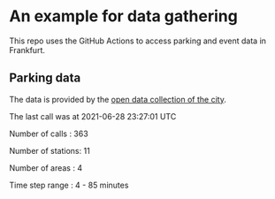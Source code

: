 # An example for data gathering

This repo uses the GitHub Actions to access parking and event data in Frankfurt.

## Parking data
The data is provided by the [open data collection of the city](https://www.offenedaten.frankfurt.de/).

The last call was at 2021-06-28 23:27:01 UTC

Number of calls   : 363

Number of stations:  11

Number of areas   :   4

Time step range   :   4 -  85 minutes

